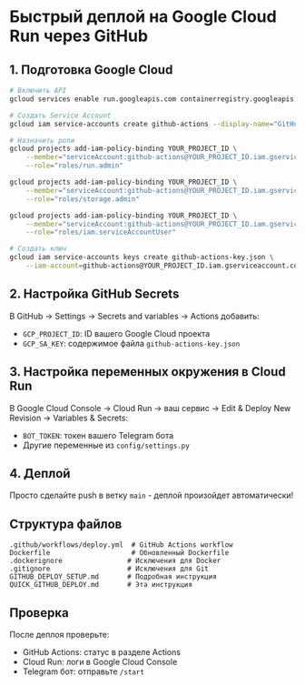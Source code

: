 # Быстрый деплой на Google Cloud Run через GitHub

## 1. Подготовка Google Cloud

```bash
# Включить API
gcloud services enable run.googleapis.com containerregistry.googleapis.com cloudbuild.googleapis.com

# Создать Service Account
gcloud iam service-accounts create github-actions --display-name="GitHub Actions"

# Назначить роли
gcloud projects add-iam-policy-binding YOUR_PROJECT_ID \
    --member="serviceAccount:github-actions@YOUR_PROJECT_ID.iam.gserviceaccount.com" \
    --role="roles/run.admin"

gcloud projects add-iam-policy-binding YOUR_PROJECT_ID \
    --member="serviceAccount:github-actions@YOUR_PROJECT_ID.iam.gserviceaccount.com" \
    --role="roles/storage.admin"

gcloud projects add-iam-policy-binding YOUR_PROJECT_ID \
    --member="serviceAccount:github-actions@YOUR_PROJECT_ID.iam.gserviceaccount.com" \
    --role="roles/iam.serviceAccountUser"

# Создать ключ
gcloud iam service-accounts keys create github-actions-key.json \
    --iam-account=github-actions@YOUR_PROJECT_ID.iam.gserviceaccount.com
```

## 2. Настройка GitHub Secrets

В GitHub → Settings → Secrets and variables → Actions добавить:

- `GCP_PROJECT_ID`: ID вашего Google Cloud проекта
- `GCP_SA_KEY`: содержимое файла `github-actions-key.json`

## 3. Настройка переменных окружения в Cloud Run

В Google Cloud Console → Cloud Run → ваш сервис → Edit & Deploy New Revision → Variables & Secrets:

- `BOT_TOKEN`: токен вашего Telegram бота
- Другие переменные из `config/settings.py`

## 4. Деплой

Просто сделайте push в ветку `main` - деплой произойдет автоматически!

## Структура файлов

```
.github/workflows/deploy.yml  # GitHub Actions workflow
Dockerfile                    # Обновленный Dockerfile
.dockerignore                # Исключения для Docker
.gitignore                   # Исключения для Git
GITHUB_DEPLOY_SETUP.md       # Подробная инструкция
QUICK_GITHUB_DEPLOY.md       # Эта инструкция
```

## Проверка

После деплоя проверьте:
- GitHub Actions: статус в разделе Actions
- Cloud Run: логи в Google Cloud Console
- Telegram бот: отправьте `/start`

